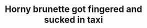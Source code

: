 ---
layout: post
title: Horny brunette got fingered and sucked in taxi
duration: '05:02'
view: 245
rate: 2
video: 'http://fantasti.cc/embed/564375/'
category:
 - busty
 - blowjob
 - outdoor
 - brunette
 - rough
 - skinny
tags: 
 - sucked
 - fucked
priority: 0.9
changefreq: daily
---